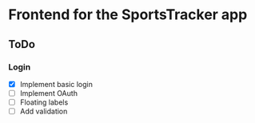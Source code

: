 # Frontend for the SportsTracker app

## ToDo

### Login

- [x] Implement basic login
- [ ] Implement OAuth
- [ ] Floating labels
- [ ] Add validation
